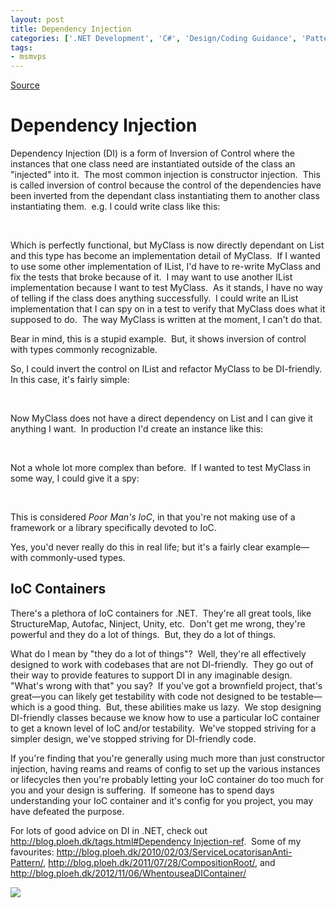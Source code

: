 ```yaml
---
layout: post
title: Dependency Injection
categories: ['.NET Development', 'C#', 'Design/Coding Guidance', 'Patterns', 'Software Development']
tags:
- msmvps
---
```

[Source](http://pr-blog.azurewebsites.net/2013/03/08/dependency-injection/ "Permalink to Dependency Injection")

# Dependency Injection

Dependency Injection (DI) is a form of Inversion of Control where the instances that one class need are instantiated outside of the class an "injected" into it.  The most common injection is constructor injection.  This is called inversion of control because the control of the dependencies have been inverted from the dependant class instantiating them to another class instantiating them.  e.g. I could write class like this:

 

Which is perfectly functional, but MyClass is now directly dependant on List<T> and this type has become an implementation detail of MyClass.  If I wanted to use some other implementation of IList<T>, I'd have to re-write MyClass and fix the tests that broke because of it.  I may want to use another IList<T> implementation because I want to test MyClass.  As it stands, I have no way of telling if the class does anything successfully.  I could write an IList<T> implementation that I can spy on in a test to verify that MyClass does what it supposed to do.  The way MyClass is written at the moment, I can't do that.

Bear in mind, this is a stupid example.  But, it shows inversion of control with types commonly recognizable.

So, I could invert the control on IList<T> and refactor MyClass to be DI-friendly.  In this case, it's fairly simple:

 

Now MyClass does not have a direct dependency on List<T> and I can give it anything I want.  In production I'd create an instance like this:

 

Not a whole lot more complex than before.  If I wanted to test MyClass in some way, I could give it a spy:

 

This is considered _Poor Man's IoC_, in that you're not making use of a framework or a library specifically devoted to IoC.

Yes, you'd never really do this in real life; but it's a fairly clear example—with commonly-used types.

## IoC Containers

There's a plethora of IoC containers for .NET.  They're all great tools, like StructureMap, Autofac, Ninject, Unity, etc.  Don't get me wrong, they're powerful and they do a lot of things.  But, they do a lot of things.

What do I mean by "they do a lot of things"?  Well, they're all effectively designed to work with codebases that are not DI-friendly.  They go out of their way to provide features to support DI in any imaginable design.  "What's wrong with that" you say?  If you've got a brownfield project, that's great—you can likely get testability with code not designed to be testable—which is a good thing.  But, these abilities make us lazy.  We stop designing DI-friendly classes because we know how to use a particular IoC container to get a known level of IoC and/or testability.  We've stopped striving for a simpler design, we've stopped striving for DI-friendly code.

If you're finding that you're generally using much more than just constructor injection, having reams and reams of config to set up the various instances or lifecycles then you're probably letting your IoC container do too much for you and your design is suffering.  If someone has to spend days understanding your IoC container and it's config for you project, you may have defeated the purpose.

For lots of good advice on DI in .NET, check out [http://blog.ploeh.dk/tags.html#Dependency Injection-ref][1].  Some of my favourites: <http://blog.ploeh.dk/2010/02/03/ServiceLocatorisanAnti-Pattern/>, <http://blog.ploeh.dk/2011/07/28/CompositionRoot/>, and <http://blog.ploeh.dk/2012/11/06/WhentouseaDIContainer/>

![][2]

[1]: http://blog.ploeh.dk/tags.html#Dependency%20Injection-ref
[2]: http://msmvps.com/aggbug.aspx?PostID=1824852

